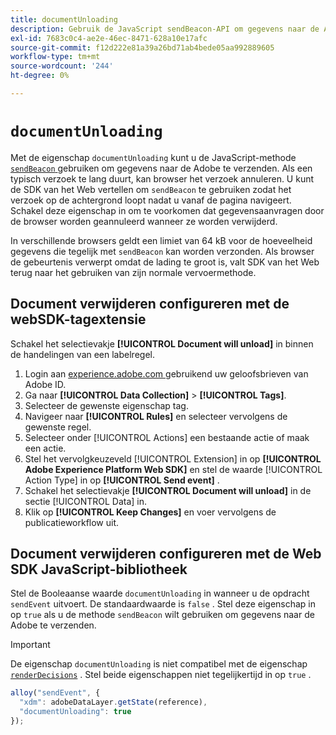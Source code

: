 ```yaml
---
title: documentUnloading
description: Gebruik de JavaScript sendBeacon-API om gegevens naar de Adobe te verzenden.
exl-id: 7683c0c4-ae2e-46ec-8471-628a10e17afc
source-git-commit: f12d222e81a39a26bd71ab4bede05aa992889605
workflow-type: tm+mt
source-wordcount: '244'
ht-degree: 0%

---
```


# `documentUnloading`

Met de eigenschap `documentUnloading` kunt u de JavaScript-methode [`sendBeacon` ](https://developer.mozilla.org/en-US/docs/Web/API/Navigator/sendBeacon) gebruiken om gegevens naar de Adobe te verzenden. Als een typisch verzoek te lang duurt, kan browser het verzoek annuleren. U kunt de SDK van het Web vertellen om `sendBeacon` te gebruiken zodat het verzoek op de achtergrond loopt nadat u vanaf de pagina navigeert. Schakel deze eigenschap in om te voorkomen dat gegevensaanvragen door de browser worden geannuleerd wanneer ze worden verwijderd.

In verschillende browsers geldt een limiet van 64 kB voor de hoeveelheid gegevens die tegelijk met `sendBeacon` kan worden verzonden. Als browser de gebeurtenis verwerpt omdat de lading te groot is, valt SDK van het Web terug naar het gebruiken van zijn normale vervoermethode.

## Document verwijderen configureren met de webSDK-tagextensie

Schakel het selectievakje **[!UICONTROL Document will unload]** in binnen de handelingen van een labelregel.

1. Login aan [ experience.adobe.com ](https://experience.adobe.com) gebruikend uw geloofsbrieven van Adobe ID.
1. Ga naar **[!UICONTROL Data Collection]** > **[!UICONTROL Tags]**.
1. Selecteer de gewenste eigenschap tag.
1. Navigeer naar **[!UICONTROL Rules]** en selecteer vervolgens de gewenste regel.
1. Selecteer onder [!UICONTROL Actions] een bestaande actie of maak een actie.
1. Stel het vervolgkeuzeveld [!UICONTROL Extension] in op **[!UICONTROL Adobe Experience Platform Web SDK]** en stel de waarde [!UICONTROL Action Type] in op **[!UICONTROL Send event]** .
1. Schakel het selectievakje **[!UICONTROL Document will unload]** in de sectie [!UICONTROL Data] in.
1. Klik op **[!UICONTROL Keep Changes]** en voer vervolgens de publicatieworkflow uit.

## Document verwijderen configureren met de Web SDK JavaScript-bibliotheek

Stel de Booleaanse waarde `documentUnloading` in wanneer u de opdracht `sendEvent` uitvoert. De standaardwaarde is `false` . Stel deze eigenschap in op `true` als u de methode `sendBeacon` wilt gebruiken om gegevens naar de Adobe te verzenden.

>[!IMPORTANT]
>
>De eigenschap `documentUnloading` is niet compatibel met de eigenschap [`renderDecisions`](renderdecisions.md) . Stel beide eigenschappen niet tegelijkertijd in op `true` .

```js
alloy("sendEvent", {
  "xdm": adobeDataLayer.getState(reference),
  "documentUnloading": true
});
```
